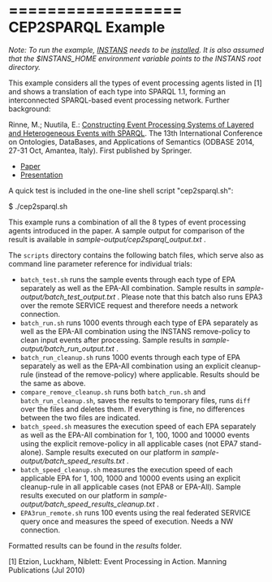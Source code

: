 ==================
CEP2SPARQL Example
==================

_Note: To run the example, [INSTANS](https://github.com/aaltodsg/instans) needs to be [installed](https://github.com/aaltodsg/instans/wiki). It is also assumed that
the $INSTANS_HOME environment variable points to the INSTANS root directory._

This example considers all the types of event processing agents listed in [1] and shows a translation of each type into
SPARQL 1.1, forming an interconnected SPARQL-based event processing
network. Further background:

Rinne, M.; Nuutila, E.: [Constructing Event Processing Systems of
Layered and Heterogeneous Events with SPARQL](http://link.springer.com/chapter/10.1007/978-3-662-45563-0_42). The 13th International
Conference on Ontologies, DataBases, and Applications of Semantics
(ODBASE 2014, 27-31 Oct, Amantea, Italy). First published by Springer.

* [Paper](http://www.cs.hut.fi/~mjrinne/papers/odbase2014/Constructing%20Event%20Processing%20Systems%20of%20Layered%20and%20Heterogeneous%20Events%20with%20SPARQL%20%28annotated%20author%20copy%29.pdf)
* [Presentation](http://www.cs.hut.fi/~mjrinne/papers/odbase2014/Constructing%20Event%20Processing%20Systems%20with%20SPARQL.pdf)

A quick test is included in the one-line shell script "cep2sparql.sh":

$ ./cep2sparql.sh

This example runs a combination of all the 8 types of event processing
agents introduced in the paper. A sample output for comparison of the result is
available in _sample-output/cep2sparql\_output.txt_ .

The `scripts` directory contains the following batch files, which
serve also as command line parameter reference for individual trials:

* `batch_test.sh` runs the sample events through each type of EPA separately
  as well as the EPA-All combination. Sample results in
  _sample-output/batch\_test\_output.txt_ . Please note that this
  batch also runs EPA3 over the remote SERVICE request and therefore
  needs a network connection.
* `batch_run.sh` runs 1000 events through each type of EPA separately
  as well as the EPA-All combination using the INSTANS remove-policy
  to clean input events after processing. Sample results in
  _sample-output/batch\_run\_output.txt_ .
* `batch_run_cleanup.sh` runs 1000 events through each type of EPA separately
  as well as the EPA-All combination using an explicit cleanup-rule
  (instead of the remove-policy) where applicable. Results should be
  the same as above.
* `compare_remove_cleanup.sh` runs both `batch_run.sh` and
  `batch_run_cleanup.sh`, saves the results to temporary files, runs
  `diff` over the files and deletes them. If everything is fine, no
  differences between the two files are indicated.  
* `batch_speed.sh` measures the execution speed of each EPA separately
  as well as the EPA-All combination for 1, 100, 1000 and 10000
  events using the explicit remove-policy in all applicable cases (not
  EPA7 stand-alone). Sample results executed on our platform in
  _sample-output/batch\_speed\_results.txt_ .
* `batch_speed_cleanup.sh` measures the execution speed of each
  applicable EPA for 1, 100, 1000 and 10000
  events using an explicit cleanup-rule in all applicable cases (not
  EPA8 or EPA-All). Sample results executed on our platform in
  _sample-output/batch\_speed\_results\_cleanup.txt_ .
* `EPA3run_remote.sh` runs 100 events using the real federated SERVICE
  query once and measures the speed of execution. Needs a NW connection.  

Formatted results can be found in the _results_ folder.

[1] Etzion, Luckham, Niblett: Event Processing in Action. Manning Publications (Jul 2010)
